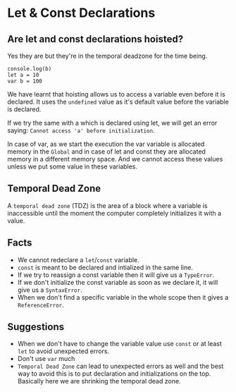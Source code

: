 # Let & Const Declarations

## Are let and const declarations hoisted?

Yes they are but they're in the temporal deadzone for the time being.

```
console.log(b)
let a = 10
var b = 100
```

We have learnt that hoisting allows us to access a variable even before it is declared. It uses the `undefined` value as it's default value before the variable is declared.

If we try the same with a which is declared using let, we will get an error saying: `Cannot access 'a' before initialization`.

In case of var, as we start the execution the var variable is allocated memory in the `Global` and in case of let and const they are allocated memory in a different memory space. And we cannot access these values unless we put some value in these variables.

## Temporal Dead Zone

A `temporal dead zone` (TDZ) is the area of a block where a variable is inaccessible until the moment the computer completely initializes it with a value.

## Facts

- We cannot redeclare a `let`/`const` variable.
- `const` is meant to be declared and intialized in the same line.
- If we try to reassign a const variable then it will give us a `TypeError`.
- If we don't initialize the const variable as soon as we declare it, it will give us a `SyntaxError`.
- When we don't find a specific variable in the whole scope then it gives a `ReferenceError`.

## Suggestions

- When we don't have to change the variable value use `const` or at least `let` to avoid unexpected errors.
- Don't use `var` much
- `Temporal Dead Zone` can lead to unexpected errors as well and the best way to avoid this is to put declaration and initializations on the top. Basically here we are shrinking the temporal dead zone.